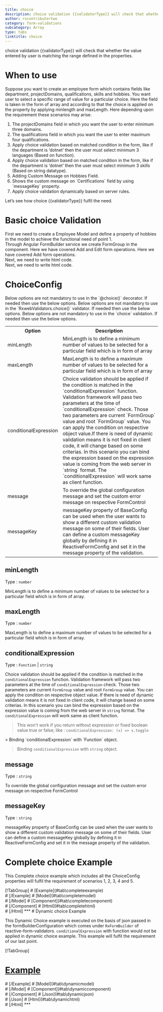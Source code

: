 ```yaml
---
title: choice 
description: choice validation {{validatorType}} will check that whether the value entered by user is matching the range defined in the properties.
author: rxcontributortwo
category: form-validations
subcategory: Array
type: tabs
linktitle: choice
---
```


<div class="title-bar"><p>choice validation {{validatorType}} will check that whether the value entered by user is matching the range defined in the properties.</p></div>

# When to use
Suppose you want to create an employee form which contains fields like department, projectDomains, qualifications, skills and hobbies. You want user to select a specific range of value for a particular choice. Here the field is taken in the form of array and according to that the choice is applied on the property by applying minlength and maxLength. Here depending upon the requirement these scenarios may arise.

<ol class='showHideElement'>
    <li>The projectDomains field in which you want the user to enter minimum three domains.</li>
    <li>The qualifications field in which you want the user to enter maximum four qualifications.</li>
    <li>Apply choice validation based on matched condition in the form, like if the department  is ‘dotnet’ then the user must select minimum 3 languages (Based on function).</li>
    <li>Apply choice validation based on matched condition in the form, like if the department  is ‘dotnet’ then the user must select minimum 3 skills (Based on string datatype).</li>
    <li>Adding Custom Message on Hobbies Field.</li>
    <li>Shows the custom message on `Certifications` field by using `messageKey` property.</li>
    <data-scope scope="['decorator','validator']">
        <li>Apply choice validation dynamically based on server rules.</li>
    </data-scope>
</ol>
Let’s see how choice {{validatorType}} fulfil the need.

# Basic choice Validation
<data-scope scope="['decorator','template-driven-directives','template-driven-decorators']">
First we need to create a Employee Model and define a property of hobbies in the model to achieve the functional need of point 1.
<div component="app-code" key="choice-add-model"></div> 
</data-scope>
Through Angular FormBuilder service we create FormGroup in the component.
<data-scope scope="['decorator']">
Here we have covered Add and Edit form operations. 
</data-scope>

<data-scope scope="['validator','template-driven-directives','template-driven-decorators']">
Here we have covered Add form operations. 
</data-scope>

<data-scope scope="['decorator']">
<div component="app-code" key="choice-add-component"></div> 
Next, we need to write html code.
<div component="app-code" key="choice-add-html"></div> 
<div component="app-example-runner" ref-component="app-choice-add"></div>
</data-scope>

<data-scope scope="['validator','template-driven-directives','template-driven-decorators']">
<div component="app-code" key="choice-add-component"></div> 
Next, we need to write html code.
<div component="app-code" key="choice-add-html"></div> 
<div component="app-example-runner" ref-component="app-choice-add"></div>
</data-scope>

# ChoiceConfig
<data-scope scope="['decorator']">
Below options are not mandatory to use in the `@choice()` decorator. If needed then use the below options.
</data-scope>
<data-scope scope="['validator']">
Below options are not mandatory to use in the `RxwebValidators.choice()` validator. If needed then use the below options.
</data-scope>
<data-scope scope="['template-driven-directives','template-driven-decorators']">
Below options are not mandatory to use in the `choice` validation. If needed then use the below options.
</data-scope>

<table class="table table-bordered table-striped showHideElement">
<tr><th>Option</th><th>Description</th></tr>
<tr><td><a (click)='scrollTo("#minLength")' title="#minLength">minLength</a></td><td>MinLength is to define a minimum number of values to be selected for a particular field which is in form of array</td></tr>
<tr><td><a (click)='scrollTo("#maxLength")' title="#maxLength">maxLength</a></td><td>MaxLength  is to define a maximum number of values to be selected for a particular field which is in form of array</td></tr>
<tr><td><a  (click)='scrollTo("#conditionalExpression")' title="conditionalExpression">conditionalExpression</a></td><td>Choice validation should be applied if the condition is matched in the `conditionalExpression` function. Validation framework will pass two parameters at the time of `conditionalExpression` check. Those two parameters are current `FormGroup` value and root `FormGroup` value. You can apply the condition on respective object value.If there is need of dynamic validation means it is not fixed in client code, it will change based on some criterias. In this scenario you can bind the expression based on the expression value is coming from the web server in `string` format. The `conditionalExpression` will work same as client function.</td></tr>
<tr><td><a  (click)='scrollTo("#message")' title="message">message</a></td><td>To override the global configuration message and set the custom error message on respective FormControl</td></tr>
<tr><td><a (click)='scrollTo("#messageKey")' title="messageKey">messageKey</a></td><td>messageKey property of BaseConfig can be used when the user wants to show a different custom validation message on some of their fields. User can define a custom messageKey globally by defining it in ReactiveFormConfig and set it in the message property of the validation.</td></tr>
</table>

## minLength 
Type :  `number`

MinLength is to define a minimum number of values to be selected for a particular field which is in form of array.

<div component="app-code" key="choice-minLengthExample-model"></div> 

<div component="app-example-runner" ref-component="app-choice-minLength" title="choice {{validatorType}} with minLength" key="minLength"></div>

## maxLength 
Type :  `number`

MaxLength  is to define a maximum number of values to be selected for a particular field which is in form of array.

<div component="app-code" key="choice-maxLengthExample-model"></div> 

<div component="app-example-runner" ref-component="app-choice-maxLength" title="choice {{validatorType}} with maxLength" key="maxLength"></div>

## conditionalExpression 
Type :  `Function`  |  `string` 

Choice validation should be applied if the condition is matched in the `conditionalExpression` function. Validation framework will pass two parameters at the time of `conditionalExpression` check. Those two parameters are current `FormGroup` value and root `FormGroup` value. You can apply the condition on respective object value.
If there is need of dynamic validation means it is not fixed in client code, it will change based on some criterias. In this scenario you can bind the expression based on the expression value is coming from the web server in `string` format. The `conditionalExpression` will work same as client function.

> This won't work if you return without expression or fixed boolean value true or false; like : `conditionalExpression: (x) => x.toggle`

<data-scope scope="['validator','decorator']">
> Binding `conditionalExpression` with `Function` object. 
<div component="app-code" key="choice-conditionalExpressionExampleFunction-model"></div> 
</data-scope>

> Binding `conditionalExpression` with `string` object. 
<div component="app-code" key="choice-conditionalExpressionExampleString-model"></div> 

<div component="app-example-runner" ref-component="app-choice-conditionalExpression" title="choice {{validatorType}} with conditionalExpression" key="conditionalExpression"></div>

## message
Type :  `string`

To override the global configuration message and set the custom error message on respective FormControl

<div component="app-code" key="choice-messageExample-model"></div> 
<div component="app-example-runner" ref-component="app-choice-message" title="choice {{validatorType}} with message" key="message"></div>

## messageKey
Type : `string`

messageKey property of BaseConfig can be used when the user wants to show a different custom validation message on some of their fields. User can define a custom messageKey globally by defining it in ReactiveFormConfig and set it in the message property of the validation.

<div component="app-code" key="choice-messageKeyExample-model"></div> 
<div component="app-example-runner" ref-component="app-choice-messageKey" title="choice {{validatorType}} with messageKey" key="messageKey"></div>

# Complete choice Example

This Complete choice example which includes all the ChoiceConfig properties will fulfil the requirement of scenarios 1, 2, 3, 4 and 5.

<div component="app-tabs" key="complete"></div>
[!TabGroup]
# [Example](#tab\completeexample)
<div component="app-example-runner" ref-component="app-choice-complete"></div>
# [/Example]
<data-scope scope="['decorator','template-driven-directives','template-driven-decorators']">
# [Model](#tab\completemodel)
<div component="app-code" key="choice-complete-model"></div> 
# [/Model]
</data-scope>
# [Component](#tab\completecomponent)
<div component="app-code" key="choice-complete-component"></div> 
# [/Component]
# [Html](#tab\completehtml)
<div component="app-code" key="choice-complete-html"></div> 
# [/Html]
***

<data-scope scope="['decorator','validator']">
# Dynamic choice Example

This Dynamic Choice example is executed on the basis of json passed in the formBuilderConfiguration which comes under `RxFormBuilder` of reactive-form-validators. `conditionalExpression` with function would not be applied in dynamic choice example. This example will fulfil the requirement of our last point.

<div component="app-tabs" key="dynamic"></div>

[!TabGroup]
# [Example](#tab\dynamicexample)
<div component="app-example-runner" ref-component="app-choice-dynamic"></div>
# [/Example]
<data-scope scope="['decorator']">
# [Model](#tab\dynamicmodel)
<div component="app-code" key="choice-dynamic-model"></div>
# [/Model]
</data-scope>
# [Component](#tab\dynamiccomponent)
<div component="app-code" key="choice-dynamic-component"></div>
# [/Component]
# [Json](#tab\dynamicjson)
<div component="app-code" key="choice-dynamic-json"></div>
# [/Json]
# [Html](#tab\dynamichtml)
<div component="app-code" key="choice-dynamic-html"></div> 
# [/Html]
***
</data-scope>

